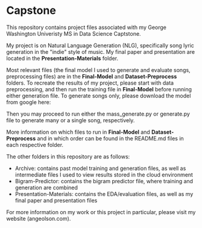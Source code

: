 # Capstone
This repository contains project files associated with my George Washington Univeristy MS in Data Science Captstone. 

My project is on Natural Language Generation (NLG), specifically song lyric generation in the "indie" style of music. My final paper and presentation are located in the **Presentation-Materials** folder.

Most relevant files (the final model I used to generate and evaluate songs, preprocessing files) are in the **Final-Model** and **Dataset-Preprocess** folders. To recreate the results of my project, please start with data preprocessing, and then run the training file in **Final-Model** before running either generation file. To generate songs only, please download the model from google here:

Then you may proceed to run either the mass_generate.py or generate.py file to generate many or a single song, respectively. 

More information on which files to run in  **Final-Model** and **Dataset-Preprocess**  and in which order can be found in the README.md files in each respective folder. 

The other folders in this repository are as follows:
* Archive: contains past model training and generation files, as well as intermediate files I used to view results stored in the cloud environment 
* Bigram-Predictor: contains the bigram predictor file, where training and generation are combined
* Presentation-Materials: contains the EDA/evaluation files, as well as my final paper and presentation files 

For more information on my work or this project in particular, please visit my website (angeolson.com). 

